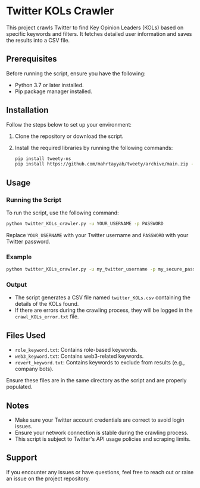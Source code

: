 # Twitter KOLs Crawler

This project crawls Twitter to find Key Opinion Leaders (KOLs) based on specific keywords and filters. It fetches detailed user information and saves the results into a CSV file.

## Prerequisites
Before running the script, ensure you have the following:

- Python 3.7 or later installed.
- Pip package manager installed.

## Installation
Follow the steps below to set up your environment:

1. Clone the repository or download the script.

2. Install the required libraries by running the following commands:

   ```bash
   pip install tweety-ns
   pip install https://github.com/mahrtayyab/tweety/archive/main.zip --upgrade
   ```

## Usage

### Running the Script

To run the script, use the following command:

```bash
python twitter_KOLs_crawler.py -u YOUR_USERNAME -p PASSWORD
```

Replace `YOUR_USERNAME` with your Twitter username and `PASSWORD` with your Twitter password.

### Example

```bash
python twitter_KOLs_crawler.py -u my_twitter_username -p my_secure_password
```

### Output

- The script generates a CSV file named `twitter_KOLs.csv` containing the details of the KOLs found.
- If there are errors during the crawling process, they will be logged in the `crawl_KOLs_error.txt` file.

## Files Used

- `role_keyword.txt`: Contains role-based keywords.
- `web3_keyword.txt`: Contains web3-related keywords.
- `revert_keyword.txt`: Contains keywords to exclude from results (e.g., company bots).

Ensure these files are in the same directory as the script and are properly populated.

## Notes

- Make sure your Twitter account credentials are correct to avoid login issues.
- Ensure your network connection is stable during the crawling process.
- This script is subject to Twitter's API usage policies and scraping limits.

## Support
If you encounter any issues or have questions, feel free to reach out or raise an issue on the project repository.

